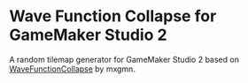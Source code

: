 # Wave Function Collapse for GameMaker Studio 2

A random tilemap generator for GameMaker Studio 2 based on [WaveFunctionCollapse](https://github.com/mxgmn/WaveFunctionCollapse) by mxgmn.
